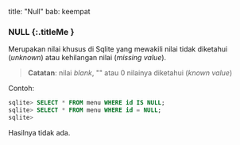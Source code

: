 title: "Null"
bab: keempat

### <i class="fa fa-code"></i> NULL {:.titleMe }

Merupakan nilai khusus di Sqlite yang mewakili nilai tidak diketahui (_unknown_) atau kehilangan nilai (_missing value_).

> __Catatan__: nilai _blank_, "" atau 0 nilainya diketahui (_known value_)

Contoh:
```sql
sqlite> SELECT * FROM menu WHERE id IS NULL;
sqlite> SELECT * FROM menu WHERE id = NULL;
sqlite> 
```

Hasilnya tidak ada.